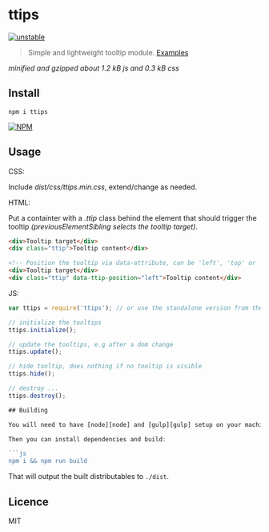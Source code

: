 # ttips

[![unstable](http://badges.github.io/stability-badges/dist/unstable.svg)](http://github.com/badges/stability-badges)

> Simple and lightweight tooltip module. [Examples](http://stbaer.github.io/ttips)

*minified and gzipped about 1.2 kB js and 0.3 kB css*

## Install

`npm i ttips`

[![NPM](https://nodei.co/npm/ttips.png?downloads=true)](https://nodei.co/npm/ttips/)

## Usage

CSS:

Include *dist/css/ttips.min.css*, extend/change as needed.

HTML:

Put a containter with a *.ttip* class behind the element that should trigger the tooltip *(previousElementSibling selects the tooltip target)*.
```html
<div>Tooltip target</div>
<div class="ttip">Tooltip content</div>

<!-- Position the tooltip via data-attribute, can be 'left', 'top' or 'right' and defaults to bottom -->
<div>Tooltip target</div>
<div class="ttip" data-ttip-position="left">Tooltip content</div>
```

JS:

```js
var ttips = require('ttips'); // or use the standalone version from the dist folder

// initialize the tooltips
ttips.initialize();

// update the tooltips, e.g after a dom change
ttips.update();

// hide tooltip, does nothing if no tooltip is visible
ttips.hide();

// destroy ...
ttips.destroy();

## Building

You will need to have [node][node] and [gulp][gulp] setup on your machine.

Then you can install dependencies and build:

```js
npm i && npm run build
```


That will output the built distributables to `./dist`.

[node]:       http://nodejs.org/
[gulp]:       http://gulpjs.com/


## Licence

MIT
